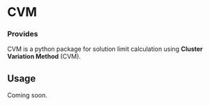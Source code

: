 # CVM

### Provides

CVM is a python package for solution limit calculation using **Cluster Variation Method** (CVM).

## Usage

Coming soon.
